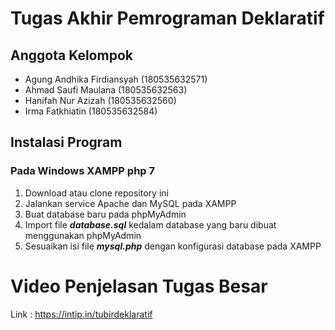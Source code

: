 # Tugas Akhir Pemrograman Deklaratif

## Anggota Kelompok
- Agung Andhika Firdiansyah (180535632571)
- Ahmad Saufi Maulana (180535632563)
- Hanifah Nur Azizah (180535632560)
- Irma Fatkhiatin (180535632584)

## Instalasi Program 
### Pada Windows XAMPP php 7
1. Download atau clone repository ini
2. Jalankan service Apache dan MySQL pada XAMPP
3. Buat database baru pada phpMyAdmin
4. Import file ***database.sql*** kedalam database yang baru dibuat menggunakan phpMyAdmin
5. Sesuaikan isi file ***mysql.php*** dengan konfigurasi database pada XAMPP

# Video Penjelasan Tugas Besar
Link : https://intip.in/tubirdeklaratif
